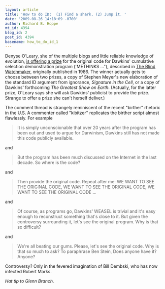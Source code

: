 ```yaml
---
layout: article
title: 'How to do ID:  (1) Find a shark. (2) Jump it. '
date: '2009-08-26 14:18:09 -0700'
author: Richard B. Hoppe
mt_id: 4394
blog_id: 2
post_id: 4394
basename: how_to_do_id_1
---
```

Denyse O'Leary, she of the multiple blogs and little reliable knowledge of evolution, [is offering a prize](http://www.uncommondescent.com/darwinism/uncommon-descent-contest-question-10-provide-the-code-for-dawkins-weasel-program/) for the original code for Dawkins' cumulative selection demonstration program ('METHINKS ..."), described in [The Blind Watchmaker](http://www.amazon.com/Blind-Watchmaker-Evidence-Evolution-Universe/dp/0393315703/ref=sr_1_1?ie=UTF8&amp;s=books&amp;qid=1251313414&amp;sr=8-1), originally published in 1986.  The winner actually gets to choose between two prizes, a copy of Stephen Meyer's new elaboration of the standard ID argument from ignorance, _Signature in the Cell_, or a copy of Dawkins' forthcoming _The Greatest Show on Earth_.  (Actually, for the latter prize, O'Leary says she will ask Dawkins' publicist to provide the prize.  Strange to offer a prize she can't herself deliver.)

The comment thread is strangely reminiscent of the recent "birther" rhetoric in the U.S.  A commenter called "kibitzer" replicates the birther script almost flawlessly.  For example

> It is simply unconscionable that over 20 years after the program has been out and used to argue for Darwinism, Dawkins still has not made this code publicly available.

and

> But the program has been much discussed on the Internet in the last decade. So where is the code?

and

> Then provide the original code. Repeat after me: WE WANT TO SEE THE ORIGINAL CODE, WE WANT TO SEE THE ORIGINAL CODE, WE WANT TO SEE THE ORIGINAL CODE ...

and

> Of course, as programs go, Dawkins' WEASEL is trivial and it's easy enough to reconstruct something that's close to it. But given the controversy surrounding it, let's see the original program. Why is that so difficult?

and

> We're all beating our gums. Please, let's see the original code. Why is that so much to ask? To paraphrase Ben Stein, Does anyone have it? Anyone?

Controversy?  Only in the fevered imagination of Bill Dembski, who has now infected Robert Marks.

_Hat tip to Glenn Branch._

